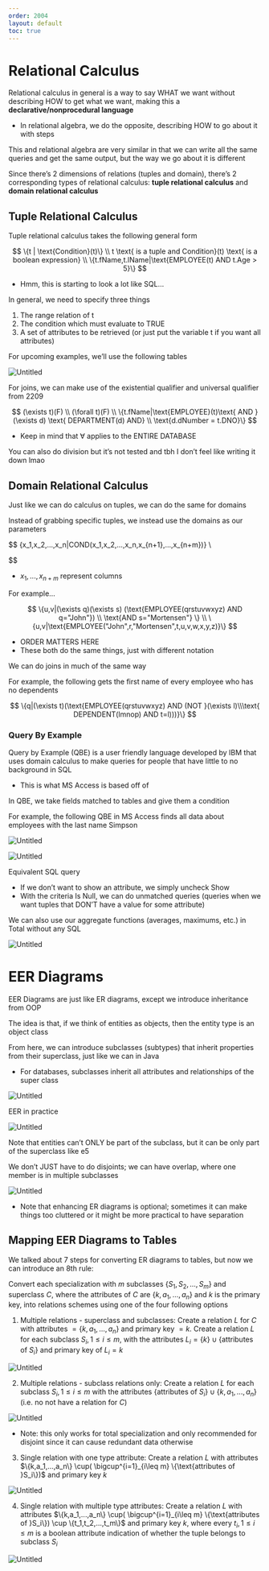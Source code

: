 ```yaml
---
order: 2004
layout: default
toc: true
---
```


# Relational Calculus

Relational calculus in general is a way to say WHAT we want without describing HOW to get what we want, making this a **declarative/nonprocedural language**

- In relational algebra, we do the opposite, describing HOW to go about it with steps

This and relational algebra are very similar in that we can write all the same queries and get the same output, but the way we go about it is different 

Since there’s 2 dimensions of relations (tuples and domain), there’s 2 corresponding types of relational calculus: **tuple relational calculus** and **domain relational calculus**

## Tuple Relational Calculus

Tuple relational calculus takes the following general form

$$
\{t | \text{Condition}(t)\} \\
t \text{ is a tuple and Condition}(t) \text{ is a boolean expression} \\
\{t.fName,t.lName|\text{EMPLOYEE(t) AND t.Age > 5}\}
$$

- Hmm, this is starting to look a lot like SQL…

In general, we need to specify three things

1. The range relation of t
2. The condition which must evaluate to TRUE
3. A set of attributes to be retrieved (or just put the variable t if you want all attributes)

For upcoming examples, we’ll use the following tables

![Untitled](images/rcalculus/e1.png)

For joins, we can make use of the existential qualifier and universal qualifier from 2209

$$
(\exists t)(F) \\ (\forall t)(F) \\
\{t.fName|\text{EMPLOYEE}(t)\text{ AND } (\exists d) \text{ DEPARTMENT(d) AND} \\ \text{d.dNumber = t.DNO}\}
$$

- Keep in mind that $\forall$ applies to the ENTIRE DATABASE

You can also do division but it’s not tested and tbh I don’t feel like writing it down lmao

## Domain Relational Calculus

Just like we can do calculus on tuples, we can do the same for domains

Instead of grabbing specific tuples, we instead use the domains as our parameters

$$
\{x_1,x_2,...,x_n|COND(x_1,x_2,...,x_n,x_{n+1},...,x_{n+m})\} \\

$$

- $x_1,...,x_{n+m}$ represent columns

For example…

$$
\{u,v|(\exists q)(\exists s) (\text{EMPLOYEE(qrstuvwxyz) AND q="John"}) \\ \text{AND s="Mortensen"} \} \\
\{u,v|\text{EMPLOYEE("John",r,"Mortensen",t,u,v,w,x,y,z)}\}
$$

- ORDER MATTERS HERE
- These both do the same things, just with different notation

We can do joins in much of the same way

For example, the following gets the first name of every employee who has no dependents

$$
\{q|(\exists t)(\text{EMPLOYEE(qrstuvwxyz) AND (NOT }(\exists l)\\\text{ DEPENDENT(lmnop) AND t=l)))}\}
$$

### Query By Example

Query by Example (QBE) is a user friendly language developed by IBM that uses domain calculus to make queries for people that have little to no background in SQL

- This is what MS Access is based off of

In QBE, we take fields matched to tables and give them a condition

For example, the following QBE in MS Access finds all data about employees with the last name Simpson

![Untitled](images/rcalculus/e2.png)

![Untitled](images/rcalculus/e3.png)

Equivalent SQL query

- If we don’t want to show an attribute, we simply uncheck Show
- With the criteria Is Null, we can do unmatched queries (queries when we want tuples that DON’T have a value for some attribute)

We can also use our aggregate functions (averages, maximums, etc.) in Total without any SQL

![Untitled](images/rcalculus/e4.png)

# EER Diagrams

EER Diagrams are just like ER diagrams, except we introduce inheritance from OOP

The idea is that, if we think of entities as objects, then the entity type is an object class

From here, we can introduce subclasses (subtypes) that inherit properties from their superclass, just like we can in Java

- For databases, subclasses inherit all attributes and relationships of the super class

![Untitled](images/rcalculus/e5.png)

EER in practice

![Untitled](images/rcalculus/e6.png)

Note that entities can’t ONLY be part of the subclass, but it can be only part of the superclass like e5

We don’t JUST have to do disjoints; we can have overlap, where one member is in multiple subclasses

![Untitled](images/rcalculus/e7.png)

- Note that enhancing ER diagrams is optional; sometimes it can make things too cluttered or it might be more practical to have separation

## Mapping EER Diagrams to Tables

We talked about 7 steps for converting ER diagrams to tables, but now we can introduce an 8th rule:

Convert each specialization with $m$ subclasses $\{S_1,S_2,...,S_m\}$ and superclass $C$, where the attributes of $C$ are $\{k,a_1,...,a_n\}$ and $k$ is the primary key, into relations schemes using one of the four following options

1. Multiple relations - superclass and subclasses: Create a relation $L$ for $C$ with attributes $= \{k,a_1,...,a_n\}$ and primary key $=k$. Create a relation $L$ for each subclass $S_i,1 \leq i \leq m$, with the attributes $L_i=\{k\} \cup \{\text{attributes of } S_i\}$ and primary key of $L_i=k$

![Untitled](images/rcalculus/e8.png)

2. Multiple relations - subclass relations only: Create a relation $L$ for each subclass $S_i, 1 \leq i \leq m$ with the attributes $\{\text{attributes of } S_i\} \cup \{k,a_1,...,a_n\}$ (i.e. no not have a relation for $C$)

![Untitled](images/rcalculus/e9.png)

- Note: this only works for total specialization and only recommended for disjoint since it can cause redundant data otherwise

3. Single relation with one type attribute: Create a relation $L$ with attributes $\{k,a_1,...,a_n\} \cup( \bigcup^{i=1}_{i\leq m} \{\text{attributes of }S_i\})$ and primary key $k$

![Untitled](images/rcalculus/e10.png)

4. Single relation with multiple type attributes: Create a relation $L$ with attributes $\{k,a_1,...,a_n\} \cup( \bigcup^{i=1}_{i\leq m} \{\text{attributes of }S_i\}) \cup \{t_1,t_2,...,t_m\}$ and primary key $k$, where every $t_i, 1 \leq i \leq m$ is a boolean attribute indication of whether the tuple belongs to subclass $S_i$ 

![Untitled](images/rcalculus/e11.png)
